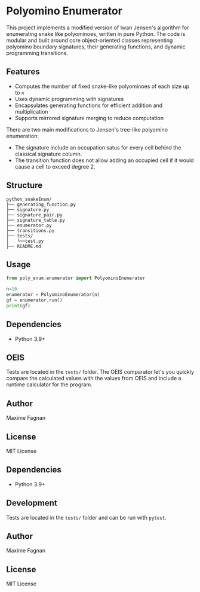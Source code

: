 # Polyomino Enumerator

This project implements a modified version of Iwan Jensen's algorithm for enumerating snake like polyominoes, written in pure Python. The code is modular and built around core object-oriented classes representing polyomino boundary signatures, their generating functions, and dynamic programming transitions.

## Features
- Computes the number of fixed snake-like polyominoes of each size up to `n`
- Uses dynamic programming with signatures
- Encapsulates generating functions for efficient addition and multiplication
- Supports mirrored signature merging to reduce computation

There are two main modifications to Jensen's tree-like polyomino enumeration:
- The signature include an occupation satus for every cell behind the classical signature column.
- The transition function does not allow adding an occupied cell if it would cause a cell to exceed degree 2.

## Structure
```
python_snakeEnum/
├── generating_function.py
├── signature.py
├── signature_pair.py
├── signature_table.py
├── enumerator.py
├── transitions.py
├── tests/
│   └──test.py
├── README.md
```

## Usage
```python
from poly_enum.enumerator import PolyominoEnumerator

n=10
enumerator = PolyominoEnumerator(n)
gf = enumerator.run()
print(gf)
```

## Dependencies
- Python 3.9+

## OEIS
Tests are located in the `tests/` folder. The OEIS comparator let's you quickly compare the calculated values with the values from OEIS and include a runtime calculator for the program.

## Author
Maxime Fagnan

## License
MIT License
## Dependencies
- Python 3.9+

## Development
Tests are located in the `tests/` folder and can be run with `pytest`.

## Author
Maxime Fagnan

## License
MIT License

